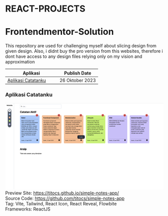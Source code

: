# REACT-PROJECTS
# Frontendmentor-Solution

This repository are used for challenging myself about slicing design from given design. Also, i didnt buy the pro version from this websites, therefore i dont have access to any design files relying only on my vision and approximation

| Aplikasi | **Publish Date** |
|---|---|
|[Aplikasi Catatanku](#aplikasi-catatanku) &nbsp; &nbsp; &nbsp; &nbsp;| 26 Oktober 2023 |

### Aplikasi Catatanku
![Aplikasi Catatanku](/images/simpleAppNotes.png)
Preview Site: https://titocs.github.io/simple-notes-app/ <br>
Source Code: https://github.com/titocs/simple-notes-app <br>
Tag: Vite, Tailwind, React Icon, React Reveal, Flowbite <br>
Frameworks: ReactJS
